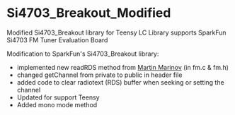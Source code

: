 # Si4703_Breakout_Modified
Modified Si4703_Breakout library for Teensy LC
Library supports SparkFun Si4703 FM Tuner Evaluation Board

Modification to SparkFun's Si4703_Breakout library:
- implemented new readRDS method from [Martin Marinov](https://github.com/martinmarinov/AATMEGA644PandSi4703.git) (in fm.c & fm.h)
- changed getChannel from private to public in header file
- added code to clear radiotext (RDS) buffer when seeking or setting the channel
- Updated for support Teensy
- Added mono mode method
